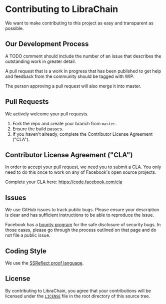 # Contributing to LibraChain
We want to make contributing to this project as easy and transparent as
possible.

## Our Development Process

A TODO comment should include the number of an issue that describes the outstanding work in greater detail.

A pull request that is a work in progress that has been published to get help and feedback from the community should be tagged with WIP.

The person approving a pull request will also merge it into master.

## Pull Requests
We actively welcome your pull requests.

1. Fork the repo and create your branch from `master`.
2. Ensure the build passes.
3. If you haven't already, complete the Contributor License Agreement ("CLA").

## Contributor License Agreement ("CLA")
In order to accept your pull request, we need you to submit a CLA. You only need
to do this once to work on any of Facebook's open source projects.

Complete your CLA here: <https://code.facebook.com/cla>

## Issues
We use GitHub issues to track public bugs. Please ensure your description is
clear and has sufficient instructions to be able to reproduce the issue.

Facebook has a [bounty program](https://www.facebook.com/whitehat/) for the safe
disclosure of security bugs. In those cases, please go through the process
outlined on that page and do not file a public issue.

## Coding Style

We use the [SSReflect proof language](https://coq.inria.fr/refman/proof-engine/ssreflect-proof-language.html).

## License
By contributing to LibraChain, you agree that your contributions will be licensed
under the [`LICENSE`](LICENSE) file in the root directory of this source tree.
